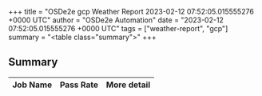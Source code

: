 +++
title = "OSDe2e gcp Weather Report 2023-02-12 07:52:05.015555276 +0000 UTC"
author = "OSDe2e Automation"
date = "2023-02-12 07:52:05.015555276 +0000 UTC"
tags = ["weather-report", "gcp"]
summary = "<table class=\"summary\"></table>"
+++
## Summary

| Job Name | Pass Rate | More detail |
|----------|-----------|-------------|




